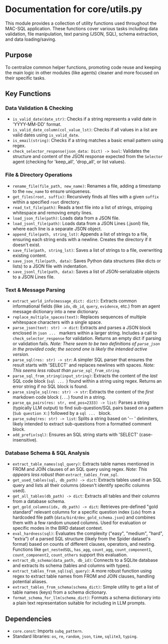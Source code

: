 # Documentation for core/utils.py

This module provides a collection of utility functions used throughout the MAC-SQL application. These functions cover various tasks including data validation, file manipulation, text parsing (JSON, SQL), schema extraction, and data loading/saving.

## Purpose

To centralize common helper functions, promoting code reuse and keeping the main logic in other modules (like agents) cleaner and more focused on their specific tasks.

## Key Functions

### Data Validation & Checking

*   `is_valid_date(date_str)`: Checks if a string represents a valid date in 'YYYY-MM-DD' format.
*   `is_valid_date_column(col_value_lst)`: Checks if all values in a list are valid dates using `is_valid_date`.
*   `is_email(string)`: Checks if a string matches a basic email pattern using regex.
*   `check_selector_response(json_data: Dict) -> bool`: Validates the structure and content of the JSON response expected from the `Selector` agent (checking for 'keep_all', 'drop_all', or list values).

### File & Directory Operations

*   `rename_file(file_path, new_name)`: Renames a file, adding a timestamp to the `new_name` to ensure uniqueness.
*   `get_files(root, suffix)`: Recursively finds all files with a given `suffix` within a specified `root` directory.
*   `read_txt_file(path)`: Reads a text file into a list of strings, stripping whitespace and removing empty lines.
*   `load_json_file(path)`: Loads data from a JSON file.
*   `load_jsonl_file(path)`: Loads data from a JSON Lines (.jsonl) file, where each line is a separate JSON object.
*   `append_file(path, string_lst)`: Appends a list of strings to a file, ensuring each string ends with a newline. Creates the directory if it doesn't exist.
*   `save_file(path, string_lst)`: Saves a list of strings to a file, overwriting existing content.
*   `save_json_file(path, data)`: Saves Python data structures (like dicts or lists) to a JSON file with indentation.
*   `save_jsonl_file(path, data)`: Saves a list of JSON-serializable objects to a JSON Lines file.

### Text & Message Parsing

*   `extract_world_info(message_dict: dict)`: Extracts common informational fields (like `idx`, `db_id`, `query`, `evidence`, etc.) from an agent message dictionary into a new dictionary.
*   `replace_multiple_spaces(text)`: Replaces sequences of multiple whitespace characters with a single space.
*   `parse_json(text: str) -> dict`: Extracts and parses a JSON block enclosed in ```json ... ``` markers within a larger string. Includes a call to `check_selector_response` for validation. Returns an empty dict if parsing or validation fails. *Note: There seem to be two definitions of `parse_json` in the provided code; the second one is likely the intended active version.*
*   `parse_sql(res: str) -> str`: A simpler SQL parser that ensures the result starts with 'SELECT' and replaces newlines with spaces. *Note: This seems less robust than `parse_sql_from_string`.*
*   `parse_sql_from_string(input_string)`: Extracts the content of the *last* SQL code block (```sql ... ```) found within a string using regex. Returns an error string if no SQL block is found.
*   `parse_single_sql(res: str) -> str`: Extracts the content of the *first* markdown code block (``` ... ```) found in a string.
*   `parse_qa_pairs(res: str, end_pos=2333) -> list`: Parses a string (typically LLM output) to find sub-question/SQL pairs based on a pattern (`Sub question X:`) followed by a ```sql ... ``` block.
*   `parse_subq(res: str) -> list`: Splits a string based on '-- ' delimiters, likely intended to extract sub-questions from a formatted comment block.
*   `add_prefix(sql)`: Ensures an SQL string starts with 'SELECT' (case-insensitive).

### Database Schema & SQL Analysis

*   `extract_table_names(sql_query)`: Extracts table names mentioned in FROM and JOIN clauses of an SQL query using regex. *Note: This appears less robust than `extract_tables_from_sql`.*
*   `get_used_tables(sql, db_path) -> dict`: Extracts tables used in an SQL query and lists all their columns (doesn't identify specific columns used).
*   `get_all_tables(db_path) -> dict`: Extracts all tables and their columns from a database schema.
*   `get_gold_columns(idx, db_path) -> dict`: Retrieves pre-defined "gold standard" relevant columns for a specific question index (`idx`) from a hardcoded file path (`data/bird/dev_gold_schema.json`) and combines them with a few random unused columns. Used for evaluation or specific modes in the BIRD dataset context.
*   `eval_hardness(sql)`: Evaluates the complexity ("easy", "medium", "hard", "extra") of a parsed SQL structure (likely from the Spider dataset's format) based on counts of different clauses, operators, and nesting. Functions like `get_nestedSQL`, `has_agg`, `count_agg`, `count_component1`, `count_component2`, `count_others` support this evaluation.
*   `extract_db_schema(data_path, db_id)`: Connects to a SQLite database and extracts its schema (tables and columns with types).
*   `extract_tables_from_sql(sql_query)`: A more robust function using regex to extract table names from FROM and JOIN clauses, handling potential aliases.
*   `extract_tables_from_schema(schema_dict)`: Simple utility to get a list of table names (keys) from a schema dictionary.
*   `format_schema_for_llm(schema_dict)`: Formats a schema dictionary into a plain text representation suitable for including in LLM prompts.

## Dependencies

*   `core.const`: Imports `subq_pattern`.
*   Standard libraries: `os`, `re`, `random`, `json`, `time`, `sqlite3`, `typing`.
